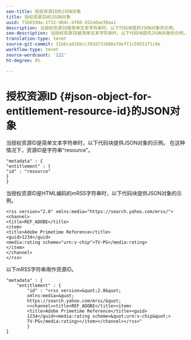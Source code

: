 ```yaml
---
seo-title: 授权资源ID的JSON对象
title: 授权资源ID的JSON对象
uuid: f5b659da-1732-404c-bf00-d32a0ae39aa1
description: 当授权资源ID是简单文本字符串时，以下代码块提供JSON对象的示例。
seo-description: 当授权资源ID是简单文本字符串时，以下代码块提供JSON对象的示例。
translation-type: tm+mt
source-git-commit: 31b6cad26bcc393d731080a70eff1c59551f1c8e
workflow-type: tm+mt
source-wordcount: '122'
ht-degree: 0%

---
```



# 授权资源ID {#json-object-for-entitlement-resource-id}的JSON对象

当授权资源ID是简单文本字符串时，以下代码块提供JSON对象的示例。 在这种情况下，资源ID是字符串“resource”。

```
"metadata" : { 
"entitlement" : { 
"id" : "resource" 
} 
}
```

当授权资源ID是HTML编码的mRSS字符串时，以下代码块提供JSON对象的示例。

```
<rss version="2.0" xmlns:media="https://search.yahoo.com/mrss/"> 
<channel> 
<title>REF_ADOBE</title> 
<item> 
<title>Adobe Primetime Reference</title> 
<guid>1234</guid> 
<media:rating scheme="urn:v-chip">TV-PG</media:rating> 
</item> 
</channel> 
</rss>
```

以下mRSS字符串用作资源ID。

```
"metadata" : { 
    "entitlement" : { 
        "id" : "<rss version=&quot;2.0&quot; 
        xmlns:media=&quot; 
        https://search.yahoo.com/mrss/&quot; 
        ><channel><title>REF_ADOBE</title><item> 
        <title>Adobe Primetime Reference</title><guid> 
        1234</guid><media:rating scheme=&quot;urn:v-chip&quot;> 
        TV-PG</media:rating></item></channel></rss>" 
        } 
} 
```
